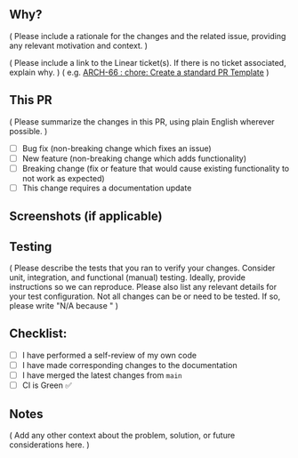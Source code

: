 ## Why?

( Please include a rationale for the changes and the related issue, providing any relevant motivation and context. )

( Please include a link to the Linear ticket(s). If there is no ticket associated, explain why. )
( e.g. [ARCH-66 : chore: Create a standard PR Template](https://linear.app/archipelago-ai/issue/ARCH-66/chore-create-a-standard-pr-template) )

## This PR

( Please summarize the changes in this PR, using plain English wherever possible. )

- [ ] Bug fix (non-breaking change which fixes an issue)
- [ ] New feature (non-breaking change which adds functionality)
- [ ] Breaking change (fix or feature that would cause existing functionality to not work as expected)
- [ ] This change requires a documentation update

## Screenshots (if applicable)

## Testing

( Please describe the tests that you ran to verify your changes. Consider unit, integration, and functional (manual) testing. Ideally, provide instructions so we can reproduce. Please also list any relevant details for your test configuration. Not all changes can be or need to be tested. If so, please write "N/A because <reason>" )


## Checklist:

- [ ] I have performed a self-review of my own code
- [ ] I have made corresponding changes to the documentation
- [ ] I have merged the latest changes from `main`
- [ ] CI is Green ✅ 

## Notes

( Add any other context about the problem, solution, or future considerations here. )
